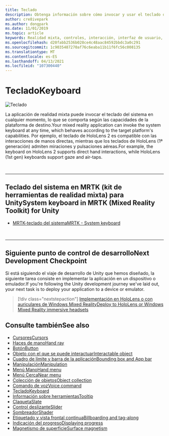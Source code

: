 ```yaml
---
title: Teclado
description: Obtenga información sobre cómo invocar y usar el teclado del sistema mediante el kit de herramientas de realidad mixta.
author: cre8ivepark
ms.author: dongpark
ms.date: 11/01/2019
ms.topic: article
keywords: Realidad mixta, controles, interacción, interfaz de usuario, UX, auriculares de realidad mixta, auriculares de realidad mixta de Windows, auriculares de realidad virtual, HoloLens, teclado, MRTK, kit de herramientas de realidad mixta
ms.openlocfilehash: d20fabb2536b028ce4c48aac84592bbdc3a0c291
ms.sourcegitcommit: 1c9035487270af76c6eaba11b11f6fc56c008135
ms.translationtype: MT
ms.contentlocale: es-ES
ms.lasthandoff: 04/13/2021
ms.locfileid: "107300440"
---
```

# <a name="keyboard"></a><span data-ttu-id="be969-104">Teclado</span><span class="sxs-lookup"><span data-stu-id="be969-104">Keyboard</span></span>

![Teclado](images/UX_Hero_Keyboard.jpg)

<span data-ttu-id="be969-106">La aplicación de realidad mixta puede invocar el teclado del sistema en cualquier momento, lo que se comporta según las capacidades de la plataforma de destino.</span><span class="sxs-lookup"><span data-stu-id="be969-106">Your mixed reality application can invoke the system keyboard at any time, which behaves according to the target platform's capabilities.</span></span> <span data-ttu-id="be969-107">Por ejemplo, el teclado de HoloLens 2 es compatible con las interacciones de manos directas, mientras que los teclados de HoloLens (1ª generación) admiten miraciones y pulsaciones aéreas.</span><span class="sxs-lookup"><span data-stu-id="be969-107">For example, the keyboard on HoloLens 2 supports direct hand interactions, while HoloLens (1st gen) keyboards support gaze and air-taps.</span></span>

<br>

---

## <a name="system-keyboard-in-mrtk-mixed-reality-toolkit-for-unity"></a><span data-ttu-id="be969-108">Teclado del sistema en MRTK (kit de herramientas de realidad mixta) para Unity</span><span class="sxs-lookup"><span data-stu-id="be969-108">System keyboard in MRTK (Mixed Reality Toolkit) for Unity</span></span>

* [<span data-ttu-id="be969-109">MRTK-teclado del sistema</span><span class="sxs-lookup"><span data-stu-id="be969-109">MRTK - System keyboard</span></span>](https://docs.microsoft.com/windows/mixed-reality/mrtk-unity/features/ux-building-blocks/system-keyboard)

<br>

---

## <a name="next-development-checkpoint"></a><span data-ttu-id="be969-110">Siguiente punto de control de desarrollo</span><span class="sxs-lookup"><span data-stu-id="be969-110">Next Development Checkpoint</span></span>

<span data-ttu-id="be969-111">Si está siguiendo el viaje de desarrollo de Unity que hemos diseñado, la siguiente tarea consiste en implementar la aplicación en un dispositivo o emulador.</span><span class="sxs-lookup"><span data-stu-id="be969-111">If you're following the Unity development journey we've laid out, your next task is to deploy your application to a device or emulator.</span></span>

> [!div class="nextstepaction"]
> [<span data-ttu-id="be969-112">Implementación en HoloLens o con auriculares de Windows Mixed Reality</span><span class="sxs-lookup"><span data-stu-id="be969-112">Deploy to HoloLens or Windows Mixed Reality immersive headsets</span></span>](../develop/platform-capabilities-and-apis/using-visual-studio.md)

## <a name="see-also"></a><span data-ttu-id="be969-113">Consulte también</span><span class="sxs-lookup"><span data-stu-id="be969-113">See also</span></span>

* [<span data-ttu-id="be969-114">Cursores</span><span class="sxs-lookup"><span data-stu-id="be969-114">Cursors</span></span>](cursors.md)
* [<span data-ttu-id="be969-115">Haces de mano</span><span class="sxs-lookup"><span data-stu-id="be969-115">Hand ray</span></span>](point-and-commit.md)
* [<span data-ttu-id="be969-116">Botón</span><span class="sxs-lookup"><span data-stu-id="be969-116">Button</span></span>](button.md)
* [<span data-ttu-id="be969-117">Objeto con el que se puede interactuar</span><span class="sxs-lookup"><span data-stu-id="be969-117">Interactable object</span></span>](interactable-object.md)
* [<span data-ttu-id="be969-118">Cuadro de límite y barra de la aplicación</span><span class="sxs-lookup"><span data-stu-id="be969-118">Bounding box and App bar</span></span>](app-bar-and-bounding-box.md)
* [<span data-ttu-id="be969-119">Manipulación</span><span class="sxs-lookup"><span data-stu-id="be969-119">Manipulation</span></span>](direct-manipulation.md)
* [<span data-ttu-id="be969-120">Menú Mano</span><span class="sxs-lookup"><span data-stu-id="be969-120">Hand menu</span></span>](hand-menu.md)
* [<span data-ttu-id="be969-121">Menú Cerca</span><span class="sxs-lookup"><span data-stu-id="be969-121">Near menu</span></span>](near-menu.md)
* [<span data-ttu-id="be969-122">Colección de objetos</span><span class="sxs-lookup"><span data-stu-id="be969-122">Object collection</span></span>](object-collection.md)
* [<span data-ttu-id="be969-123">Comando de voz</span><span class="sxs-lookup"><span data-stu-id="be969-123">Voice command</span></span>](voice-input.md)
* [<span data-ttu-id="be969-124">Teclado</span><span class="sxs-lookup"><span data-stu-id="be969-124">Keyboard</span></span>](keyboard.md)
* [<span data-ttu-id="be969-125">Información sobre herramientas</span><span class="sxs-lookup"><span data-stu-id="be969-125">Tooltip</span></span>](tooltip.md)
* [<span data-ttu-id="be969-126">Claqueta</span><span class="sxs-lookup"><span data-stu-id="be969-126">Slate</span></span>](slate.md)
* [<span data-ttu-id="be969-127">Control deslizante</span><span class="sxs-lookup"><span data-stu-id="be969-127">Slider</span></span>](slider.md)
* [<span data-ttu-id="be969-128">Sombreador</span><span class="sxs-lookup"><span data-stu-id="be969-128">Shader</span></span>](shader.md)
* [<span data-ttu-id="be969-129">Etiquetado y vista frontal continua</span><span class="sxs-lookup"><span data-stu-id="be969-129">Billboarding and tag-along</span></span>](billboarding-and-tag-along.md)
* [<span data-ttu-id="be969-130">Indicación del progreso</span><span class="sxs-lookup"><span data-stu-id="be969-130">Displaying progress</span></span>](progress.md)
* [<span data-ttu-id="be969-131">Magnetismo de superficie</span><span class="sxs-lookup"><span data-stu-id="be969-131">Surface magnetism</span></span>](surface-magnetism.md)
